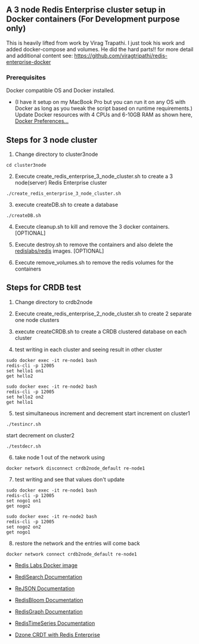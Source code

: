 ## A 3 node Redis Enterprise cluster setup in Docker containers (For Development purpose only)

This is heavily lifted from work by Virag Trapathi.  I just took his work and added docker-compose and volumes.  He did the hard parts!!
for more detail and additional content see:   https://github.com/viragtripathi/redis-enterprise-docker

### Prerequisites

Docker compatible OS and Docker installed.
  - (I have it setup on my MacBook Pro but you can run it on any OS with Docker as long as you tweak the script based on runtime requirements.)
Update Docker resources with 4 CPUs and 6-10GB RAM as shown here, <a href="https://github.com/viragtripathi/redis-enterprise-docker/blob/master/Screen%20Shot%202019-06-19%20at%2011.55.53%20AM.png">Docker Preferences...</a>

## Steps for 3 node cluster
1. Change directory to cluster3node
```
cd cluster3node
```

2. Execute create_redis_enterprise_3_node_cluster.sh to create a 3 node(server) Redis Enterprise cluster
```
./create_redis_enterprise_3_node_cluster.sh
```
3. execute createDB.sh to create a database
```
./createDB.sh
```
4. Execute cleanup.sh to kill and remove the 3 docker containers. [OPTIONAL]

5. Execute destroy.sh to remove the containers and also delete the <a href="https://hub.docker.com/r/redislabs/redis">redislabs/redis</a> images. [OPTIONAL]

6. Execute remove_volumes.sh to remove the redis volumes for the containers

## Steps for CRDB test

1. Change directory to crdb2node

2. Execute create_redis_enterprise_2_node_cluster.sh to create 2 separate one node clusters

3. execute createCRDB.sh to create a CRDB clustered database on each cluster

4. test writing in each cluster and seeing result in other cluster
```
sudo docker exec -it re-node1 bash
redis-cli -p 12005
set hello1 on1
get hello2
```

```
sudo docker exec -it re-node2 bash
redis-cli -p 12005
set hello2 on2
get hello1
```
5. test simultaneous increment and decrement
start increment on cluster1
```
./testincr.sh
```
start decrement on cluster2
```
./testdecr.sh
```

6. take node 1 out of the network using 
```
docker network disconnect crdb2node_default re-node1
```

7. test writing and see that values don't update
```
sudo docker exec -it re-node1 bash
redis-cli -p 12005
set nogo1 on1
get nogo2
```

```
sudo docker exec -it re-node2 bash
redis-cli -p 12005
set nogo2 on2
get nogo1
```

8. restore the network and the entries will come back
```
docker network connect crdb2node_default re-node1
```

* <a href="https://hub.docker.com/r/redislabs/redis">Redis Labs Docker image</a>

* <a href="https://oss.redislabs.com/redisearch/index.html">RediSearch Documentation</a>

* <a href="https://oss.redislabs.com/redisjson/">ReJSON Documentation</a>

* <a href="https://oss.redislabs.com/redisbloom/">RedisBloom Documentation</a>

* <a href="https://oss.redislabs.com/redisgraph/">RedisGraph Documentation</a>

* <a href="https://oss.redislabs.com/redistimeseries/">RedisTimeSeries Documentation</a>
* <a href="https://dzone.com/articles/getting-started-with-active-active-geo-distributio/">Dzone CRDT with Redis Enterprise 
